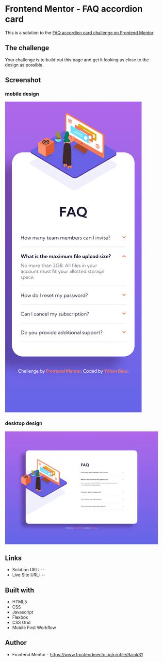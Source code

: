 # Frontend Mentor - FAQ accordion card

This is a solution to the [FAQ accordion card challenge on Frontend Mentor](https://www.frontendmentor.io/challenges/faq-accordion-card-XlyjD0Oam).


## The challenge

Your challenge is to build out this page and get it looking as close to the design as possible.


## Screenshot

### mobile design
![first screenshot](./assets/images/mobile.png)

### desktop design
![second screenshot](./assets/images/desktop.png)


## Links

- Solution URL: --
- Live Site URL: --


## Built with

- HTML5
- CSS
- Javascript
- Flexbox
- CSS Grid
- Mobile First Workflow


## Author

- Frontend Mentor - https://www.frontendmentor.io/profile/Raink31
